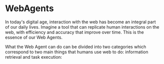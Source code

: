 # WebAgents

In today's digital age, interaction with the web has become an integral part of our daily lives. Imagine a tool that can replicate human interactions on the web, with efficiency and accuracy that improve over time. This is the essence of our Web Agents.

What the Web Agent can do can be divided into two categories which correspond to two main things that humans use web to do: information retrieval and task execution:
